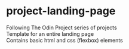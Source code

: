 # project-landing-page

Following The Odin Project series of projects  
Template for an entire landing page  
Contains basic html and css (flexbox) elements  
